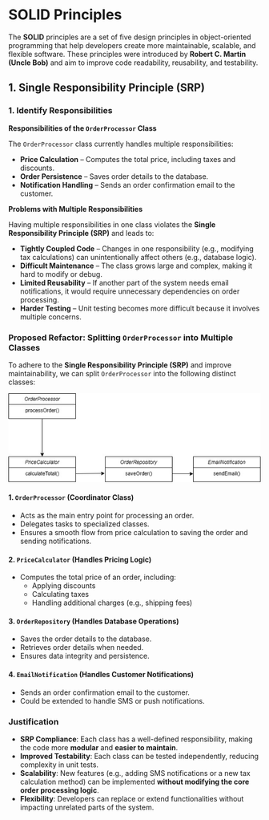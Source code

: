 ﻿# SOLID Principles

The **SOLID** principles are a set of five design principles in object-oriented programming that help developers create more maintainable, scalable, and flexible software. These principles were introduced by **Robert C. Martin (Uncle Bob)** and aim to improve code readability, reusability, and testability.


## 1. Single Responsibility Principle (SRP)
### **1. Identify Responsibilities**

 **Responsibilities of the `OrderProcessor` Class**

The `OrderProcessor` class currently handles multiple responsibilities:

-   **Price Calculation** – Computes the total price, including taxes and discounts.
-   **Order Persistence** – Saves order details to the database.
-   **Notification Handling** – Sends an order confirmation email to the customer.

 **Problems with Multiple Responsibilities**

Having multiple responsibilities in one class violates the **Single Responsibility Principle (SRP)** and leads to:

-   **Tightly Coupled Code** – Changes in one responsibility (e.g., modifying tax calculations) can unintentionally affect others (e.g., database logic).
-   **Difficult Maintenance** – The class grows large and complex, making it hard to modify or debug.
-   **Limited Reusability** – If another part of the system needs email notifications, it would require unnecessary dependencies on order processing.
-   **Harder Testing** – Unit testing becomes more difficult because it involves multiple concerns.

### **Proposed Refactor: Splitting `OrderProcessor` into Multiple Classes**

To adhere to the **Single Responsibility Principle (SRP)** and improve maintainability, we can split `OrderProcessor` into the following distinct classes:

![My Image](images/srp.jpg)

#### **1. `OrderProcessor` (Coordinator Class)**

-   Acts as the main entry point for processing an order.
-   Delegates tasks to specialized classes.
-   Ensures a smooth flow from price calculation to saving the order and sending notifications.

#### **2. `PriceCalculator` (Handles Pricing Logic)**

-   Computes the total price of an order, including:
    -   Applying discounts
    -   Calculating taxes
    -   Handling additional charges (e.g., shipping fees)

#### **3. `OrderRepository` (Handles Database Operations)**

-   Saves the order details to the database.
-   Retrieves order details when needed.
-   Ensures data integrity and persistence.

#### **4. `EmailNotification` (Handles Customer Notifications)**

-   Sends an order confirmation email to the customer.
-   Could be extended to handle SMS or push notifications.

### **Justification**

-   **SRP Compliance**: Each class has a well-defined responsibility, making the code more **modular** and **easier to maintain**.
-   **Improved Testability**: Each class can be tested independently, reducing complexity in unit tests.
-   **Scalability**: New features (e.g., adding SMS notifications or a new tax calculation method) can be implemented **without modifying the core order processing logic**.
-   **Flexibility**: Developers can replace or extend functionalities without impacting unrelated parts of the system.


